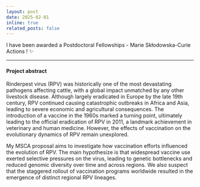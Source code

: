 ```yaml
---
layout: post
date: 2025-02-01 
inline: true
related_posts: false
---
```


I have been awarded a Postdoctoral Fellowships - Marie Skłodowska-Curie Actions ! :sparkles: 

---

#### Project abstract

Rinderpest virus (RPV) was historically one of the most devastating pathogens affecting cattle, with a global impact unmatched by any other livestock disease. Although largely eradicated in Europe by the late 19th century, RPV continued causing catastrophic outbreaks in Africa and Asia, leading to severe economic and agricultural consequences. The introduction of a vaccine in the 1960s marked a turning point, ultimately leading to the official eradication of RPV in 2011, a landmark achievement in veterinary and human
medicine. However, the effects of vaccination on the evolutionary dynamics of RPV remain unexplored.

My MSCA proposal aims to investigate how vaccination efforts influenced the evolution of RPV. The main hypothesize is that widespread vaccine use exerted selective pressures on the virus, leading to genetic bottlenecks and reduced genomic diversity over time and across regions. We also suspect that the staggered rollout of vaccination programs worldwide resulted in the emergence of distinct regional RPV lineages.
